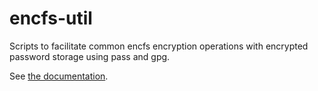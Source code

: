 # encfs-util
Scripts to facilitate common encfs encryption operations with encrypted password storage using pass and gpg.

See [the documentation](http://erwanm.github.io/encfs-util/).
